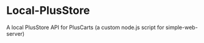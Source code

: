 # Local-PlusStore
A local PlusStore API for PlusCarts (a custom node.js script for simple-web-server)
